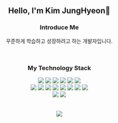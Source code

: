 <div align="center">
  
  ## Hello, I'm Kim JungHyeon🙌
  
  ### Introduce Me  
  꾸준하게 학습하고 성장하려고 하는 개발자입니다.
 
  <br>
  
   ### My Technology Stack
 
  <img src="https://img.shields.io/badge/HTML5-E34F26?style=flat-square&logo=html5&logoColor=white"/>
  <img src="https://img.shields.io/badge/CSS3-1572B6?style=flat-square&logo=css3&logoColor=white"/>
  <img src="https://img.shields.io/badge/JavaScript-F7DF1E?style=flat-square&logo=javascript&logoColor=black"/>
  <img src="https://img.shields.io/badge/Typescript-3178C6?style=flat-square&logo=Typescript&logoColor=white"/>
  <img src="https://img.shields.io/badge/jQuery-0769AD?style=flat-square&logo=jQuery&logoColor=white"/>
  <img src="https://img.shields.io/badge/React-61DAFB?style=flat-square&logo=React&logoColor=black"/>
  <br>
  <img src="https://img.shields.io/badge/java-007396?style=flat-square&logo=java&logoColor=white"/>
  <img src="https://img.shields.io/badge/Spring-6DB33F?style=flat-square&logo=Spring&logoColor=white"/>
  <img src="https://img.shields.io/badge/MySQL-4479A1?style=flat-square&logo=MySQL&logoColor=white"/>
  <img src="https://img.shields.io/badge/ORACLE-F80000?style=flat-square&logo=oracle&logoColor=white"/>
  <img src="https://img.shields.io/badge/Apache Tomcat-F8DC75?style=flat-square&logo=apachetomcat&logoColor=black"/>
  <img src="https://img.shields.io/badge/Node.js-339933?style=flat-square&logo=Node.js&logoColor=white"/>
  <img src="https://img.shields.io/badge/Vercel-000000?style=flat-square&logo=Vercel&logoColor=white"/>
  <img src="https://img.shields.io/badge/Docker-2496ED?style=flat-square&logo=Docker&logoColor=white"/>
  <br>
  <img src="https://img.shields.io/badge/Git-F05032?style=flat-square&logo=git&logoColor=white"/>
  <img src="https://img.shields.io/badge/GitHub-181717?style=flat-square&logo=GitHub&logoColor=white"/>
  <br>
  <br>
  <br>
  <img src="https://github-readme-stats.vercel.app/api/top-langs/?username=fabric0de&layout=compact&theme=nord&hide_border=true" /> 
</div>
 
